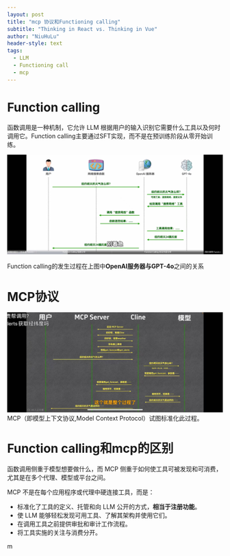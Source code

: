 ```yaml
---
layout: post
title: "mcp 协议和Functioning calling"
subtitle: "Thinking in React vs. Thinking in Vue"
author: "NiuHuLu"
header-style: text
tags:
  - LLM
  - Functioning call
  - mcp
---
```



# Function calling
函数调用是一种机制，它允许 LLM 根据用户的输入识别它需要什么工具以及何时调用它。Function calling主要通过SFT实现，而不是在预训练阶段从零开始训练。

![functioning calling实现流程](../pict/functioning%20calling流程.jpg "functioning calling的流程")

Function calling的发生过程在上图中**OpenAI服务器与GPT-4o**之间的关系

# MCP协议
![mcp实现流程](../pict/mcp流程.jpg )
MCP（即模型上下文协议,Model Context Protocol）试图标准化此过程。



# Function calling和mcp的区别
函数调用侧重于模型想要做什么，而 MCP 侧重于如何使工具可被发现和可消费，尤其是在多个代理、模型或平台之间。

MCP 不是在每个应用程序或代理中硬连接工具，而是：

- 标准化了工具的定义、托管和向 LLM 公开的方式，**相当于注册功能**。
- 使 LLM 能够轻松发现可用工具、了解其架构并使用它们。
- 在调用工具之前提供审批和审计工作流程。
- 将工具实施的关注与消费分开。

m